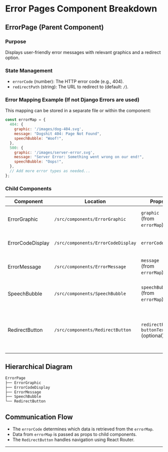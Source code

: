 # Error Pages Component Breakdown

## ErrorPage (Parent Component)

### Purpose

Displays user-friendly error messages with relevant graphics and a redirect option.

### State Management

* `errorCode` (number): The HTTP error code (e.g., 404).
* `redirectPath` (string): The URL to redirect to (default: `/`).

### Error Mapping Example (If not Django Errors are used)

This mapping can be stored in a separate file or within the component:

```javascript
const errorMap = {
  404: {
    graphic: '/images/dog-404.svg',
    message: "Dogshit 404: Page Not Found",
    speechBubble: "Woof!",
  },
  500: {
    graphic: '/images/server-error.svg',
    message: "Server Error: Something went wrong on our end!",
    speechBubble: "Oops!",
  },
  // Add more error types as needed...
};
```

### Child Components

| Component          | Location                        | Props                                  | Purpose                                                                        |
|----------------------|---------------------------------|---------------------------------------|---------------------------------------------------------------------------------|
| ErrorGraphic        | `/src/components/ErrorGraphic` | `graphic` (from `errorMap`)            | Displays an error-specific graphic                                                |
| ErrorCodeDisplay    | `/src/components/ErrorCodeDisplay` | `errorCode`                             | Displays the error code (e.g., 404)                                            |
| ErrorMessage        | `/src/components/ErrorMessage` | `message` (from `errorMap`)           | Displays a user-friendly error message                                          |
| SpeechBubble        | `/src/components/SpeechBubble` | `speechBubble` (from `errorMap`)       | Displays a thematic speech bubble                                               |
| RedirectButton      | `/src/components/RedirectButton` | `redirectPath`, `buttonText` (optional) | Provides a button to redirect to another page; customizable button text.           |

## Hierarchical Diagram

```bash
ErrorPage
├── ErrorGraphic
├── ErrorCodeDisplay
├── ErrorMessage
├── SpeechBubble
└── RedirectButton
```

## Communication Flow

* The `errorCode` determines which data is retrieved from the `errorMap`.
* Data from `errorMap` is passed as props to child components.
* The `RedirectButton` handles navigation using React Router.

---
